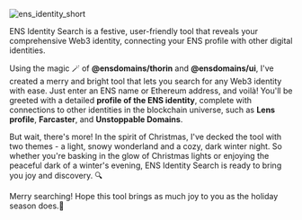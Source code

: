 ![ens_identity_short](https://github.com/snowdot/ens-search/assets/39951422/a9e6ebd8-a7c0-4538-85ce-27b844697abf)

ENS Identity Search is a festive, user-friendly tool that reveals your comprehensive Web3 identity, connecting your ENS profile with other digital identities.

Using the magic 🪄 of **@ensdomains/thorin** and **@ensdomains/ui**, I've created a merry and bright tool that lets you search for any Web3 identity with ease. Just enter an ENS name or Ethereum address, and voilà! You'll be greeted with a detailed **profile of the ENS identity**, complete with connections to other identities in the blockchain universe, such as **Lens profile**, **Farcaster**, and **Unstoppable Domains**.

But wait, there's more! In the spirit of Christmas, I've decked the tool with two themes - a light, snowy wonderland and a cozy, dark winter night. So whether you're basking in the glow of Christmas lights or enjoying the peaceful dark of a winter's evening, ENS Identity Search is ready to bring you joy and discovery. 🔍

Merry searching! Hope this tool brings as much joy to you as the holiday season does.🎄
